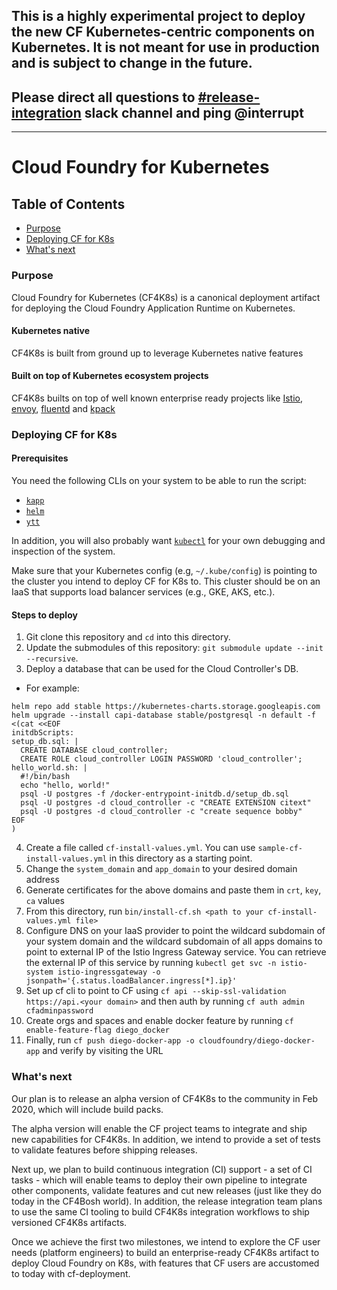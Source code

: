 
## This is a highly experimental project to deploy the new CF Kubernetes-centric components on Kubernetes. It is **not** meant for use in production and is subject to change in the future.

## Please direct all questions to [#release-integration](https://cloudfoundry.slack.com/archives/C0FAEKGUQ) slack channel and ping @interrupt

---------

# Cloud Foundry for Kubernetes

## Table of Contents
* <a href='#purpose'>Purpose</a>
* <a href='#deploy-cf4k8s'>Deploying CF for K8s</a>
* <a href='#future'>What's next</a>

### <a name='purpose'></a> Purpose
Cloud Foundry for Kubernetes (CF4K8s) is a  canonical deployment artifact for deploying the Cloud Foundry Application Runtime on Kubernetes. 

#### Kubernetes native
CF4K8s is built from ground up to leverage Kubernetes native features 

#### Built on top of Kubernetes ecosystem projects
CF4K8s builts on top of well known enterprise ready projects like [Istio](https://github.com/istio/istio), [envoy](https://github.com/envoyproxy/envoy), [fluentd](https://www.fluentd.org/) and [kpack](https://github.com/pivotal/kpack)

### <a href='#deploy-cf4k8s'></a> Deploying CF for K8s

#### Prerequisites

You need the following CLIs on your system to be able to run the script:
* [`kapp`](https://k14s.io/#install)
* [`helm`](https://github.com/helm/helm#install)
* [`ytt`](https://k14s.io/#install)

In addition, you will also probably want [`kubectl`](https://kubernetes.io/docs/tasks/tools/install-kubectl/) for your own debugging and inspection of the system.

Make sure that your Kubernetes config (e.g, `~/.kube/config`) is pointing to the cluster you intend to
deploy CF for K8s to. This cluster should be on an IaaS that supports load
balancer services (e.g., GKE, AKS, etc.).

#### Steps to deploy

1. Git clone this repository and `cd` into this directory.
2. Update the submodules of this repository: `git submodule update --init --recursive`.
3. Deploy a database that can be used for the Cloud Controller's DB.
  - For example:
  ```
  helm repo add stable https://kubernetes-charts.storage.googleapis.com
helm upgrade --install capi-database stable/postgresql -n default -f <(cat <<EOF
initdbScripts:
  setup_db.sql: |
    CREATE DATABASE cloud_controller;
    CREATE ROLE cloud_controller LOGIN PASSWORD 'cloud_controller';
  hello_world.sh: |
    #!/bin/bash
    echo "hello, world!"
    psql -U postgres -f /docker-entrypoint-initdb.d/setup_db.sql
    psql -U postgres -d cloud_controller -c "CREATE EXTENSION citext"
    psql -U postgres -d cloud_controller -c "create sequence bobby"
EOF
)
  ```
4. Create a file called `cf-install-values.yml`. You can use `sample-cf-install-values.yml` in this directory as a starting point.
5. Change the `system_domain` and `app_domain` to your desired domain address 
6. Generate certificates for the above domains and paste them in `crt`, `key`, `ca` values
7. From this directory, run `bin/install-cf.sh <path to your cf-install-values.yml file>`
8. Configure DNS on your IaaS provider to point the wildcard subdomain of your
   system domain and the wildcard subdomain of all apps domains to point to external IP
   of the Istio Ingress Gateway service. You can retrieve the external IP of this service by running
   `kubectl get svc -n istio-system istio-ingressgateway -o jsonpath='{.status.loadBalancer.ingress[*].ip}'`
9. Set up cf cli to point to CF using `cf api --skip-ssl-validation https://api.<your domain>` and then 
 auth by running `cf auth admin cfadminpassword`
10. Create orgs and spaces and enable docker feature by running `cf enable-feature-flag diego_docker`
11. Finally, run `cf push diego-docker-app -o cloudfoundry/diego-docker-app` and verify by visiting the URL

### <a href='#future'></a> What's next

Our plan is to release an alpha version of CF4K8s to the community in Feb 2020, which will include build packs.

The alpha version will enable the CF project teams to integrate and ship new capabilities for CF4K8s. In addition, we intend to provide a set of tests to validate features before shipping releases.
 
Next up, we plan to build continuous integration (CI) support - a set of CI tasks - which will enable teams to deploy their own pipeline to integrate other components, validate features and cut new releases (just like they do today in the CF4Bosh world). In addition, the release integration team plans to use the same CI tooling to build CF4K8s integration workflows to ship versioned CF4K8s artifacts.

Once we achieve the first two milestones, we intend to explore the CF user needs (platform engineers) to build an enterprise-ready CF4K8s artifact to deploy Cloud Foundry on K8s, with features that CF users are accustomed to today with cf-deployment.

